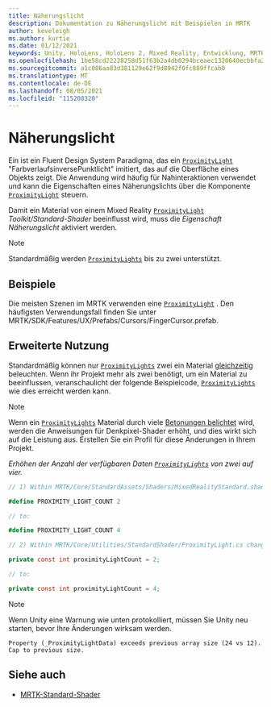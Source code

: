 ```yaml
---
title: Näherungslicht
description: Dokumentation zu Näherungslicht mit Beispielen in MRTK
author: keveleigh
ms.author: kurtie
ms.date: 01/12/2021
keywords: Unity, HoloLens, HoloLens 2, Mixed Reality, Entwicklung, MRTK,
ms.openlocfilehash: 1be58cd22228258d51f63b2a4db0294bceaec1320640ecbbfa2795edde5e39bd
ms.sourcegitcommit: a1c086aa83d381129e62f9d8942f0fc889ffcab0
ms.translationtype: MT
ms.contentlocale: de-DE
ms.lasthandoff: 08/05/2021
ms.locfileid: "115208320"
---
```

# <a name="proximity-light"></a>Näherungslicht

Ein ist ein Fluent Design System Paradigma, das ein [`ProximityLight`](xref:Microsoft.MixedReality.Toolkit.Utilities.ProximityLight) "FarbverlaufsinversePunktlicht" imitiert, das auf die Oberfläche eines Objekts [](https://www.microsoft.com/design/fluent/) zeigt. Die Anwendung wird häufig für Nahinteraktionen verwendet und kann die Eigenschaften eines Näherungslichts über die Komponente [`ProximityLight`](xref:Microsoft.MixedReality.Toolkit.Utilities.ProximityLight) steuern.

Damit ein Material von einem Mixed Reality [`ProximityLight`](xref:Microsoft.MixedReality.Toolkit.Utilities.ProximityLight) *Toolkit/Standard-Shader* beeinflusst wird, muss die *Eigenschaft Näherungslicht* aktiviert werden.

> [!NOTE]
> Standardmäßig werden [`ProximityLights`](xref:Microsoft.MixedReality.Toolkit.Utilities.ProximityLight) bis zu zwei unterstützt.

## <a name="examples"></a>Beispiele

Die meisten Szenen im MRTK verwenden eine [`ProximityLight`](xref:Microsoft.MixedReality.Toolkit.Utilities.ProximityLight) . Den häufigsten Verwendungsfall finden Sie unter MRTK/SDK/Features/UX/Prefabs/Cursors/FingerCursor.prefab.

## <a name="advanced-usage"></a>Erweiterte Nutzung

Standardmäßig können nur [`ProximityLights`](xref:Microsoft.MixedReality.Toolkit.Utilities.ProximityLight) zwei ein Material [gleichzeitig](https://docs.unity3d.com/ScriptReference/Material.html) beleuchten. Wenn ihr Projekt mehr als zwei benötigt, um ein Material zu beeinflussen, veranschaulicht der folgende Beispielcode, [`ProximityLights`](xref:Microsoft.MixedReality.Toolkit.Utilities.ProximityLight) wie dies erreicht werden kann. [](https://docs.unity3d.com/ScriptReference/Material.html)

> [!NOTE]
> Wenn ein [`ProximityLights`](xref:Microsoft.MixedReality.Toolkit.Utilities.ProximityLight) Material durch viele [Betonungen belichtet](https://docs.unity3d.com/ScriptReference/Material.html) wird, werden die Anweisungen für Denkpixel-Shader erhöht, und dies wirkt sich auf die Leistung aus. Erstellen Sie ein Profil für diese Änderungen in Ihrem Projekt.

*Erhöhen der Anzahl der verfügbaren Daten [`ProximityLights`](xref:Microsoft.MixedReality.Toolkit.Utilities.ProximityLight) von zwei auf vier.*

```C#
// 1) Within MRTK/Core/StandardAssets/Shaders/MixedRealityStandard.shader change:

#define PROXIMITY_LIGHT_COUNT 2

// to:

#define PROXIMITY_LIGHT_COUNT 4

// 2) Within MRTK/Core/Utilities/StandardShader/ProximityLight.cs change:

private const int proximityLightCount = 2;

// to:

private const int proximityLightCount = 4;
```

> [!NOTE]
> Wenn Unity eine Warnung wie unten protokolliert, müssen Sie Unity neu starten, bevor Ihre Änderungen wirksam werden.
>
>`Property (_ProximityLightData) exceeds previous array size (24 vs 12). Cap to previous size.`

## <a name="see-also"></a>Siehe auch

* [MRTK-Standard-Shader](mrtk-standard-shader.md)
